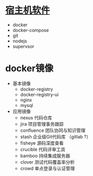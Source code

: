 # [宿主机软件](install.sh)
* docker
* docker-compose
* git
* nodejs
* supervsor

# docker镜像
* 基本镜像
    * docker-registry
    * docker-registry-ui
    * nginx
    * mysql
* 应用镜像
    * nexus 代码仓库
    * jira 项目管理事务跟踪
    * confluence 团队协同与知识管理
    * stash 企业级Git代码库 （gitlab ?）
    * fisheye 源码深度查看
    * crucible 代码评审工具
    * bamboo 持续集成服务器
    * clover 测试代码覆盖率分析
    * crowd 单点登录与认证管理